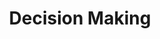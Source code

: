 ---
layout: category
title: Decision Making
categories:
  - optimization
  - decision making
  - quantum computing
  - bandits
  - reinforcement learning
  - RL
---